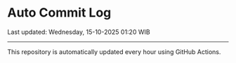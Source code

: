 # Auto Commit Log

Last updated: Wednesday, 15-10-2025 01:20 WIB

---

This repository is automatically updated every hour using GitHub Actions.
